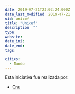 ```yaml
---
date: 2019-07-21T23:02:24.000Z
date_last_modified: 2019-07-21
uid: unicef
title: "Unicef"
description: ""
type: 
website: 
date_ini: 
date_end: 
tags:

cities: 
  - Mundo
---
```


Esta iniciativa fue realizada por:

- [Onu](/organizaciones/onu)
